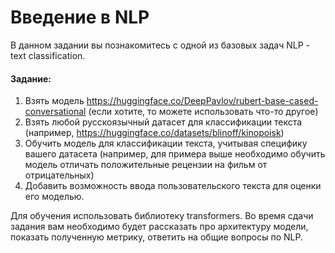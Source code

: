 # Введение в NLP

В данном задании вы познакомитесь с одной из базовых задач NLP - text classification.

#### Задание:
1. Взять модель https://huggingface.co/DeepPavlov/rubert-base-cased-conversational (если хотите, то можете использовать что-то другое)
2. Взять любой русскоязычный датасет для классификации текста (например, https://huggingface.co/datasets/blinoff/kinopoisk)
3. Обучить модель для классификации текста, учитывая специфику вашего датасета (например, для примера выше необходимо обучить модель отличать положительные рецензии на фильм от отрицательных)
4. Добавить возможность ввода пользовательского текста для оценки его моделью. 

Для обучения использовать библиотеку transformers.
Во время сдачи задания вам необходимо будет рассказать про архитектуру модели, показать полученную метрику, ответить на общие вопросы по NLP.